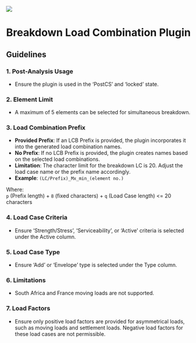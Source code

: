 ![](https://hubs.ly/Q02R9-MW0)

# Breakdown Load Combination Plugin
## Guidelines
### 1. Post-Analysis Usage
- Ensure the plugin is used in the ‘PostCS’ and ‘locked’ state.
### 2. Element Limit
- A maximum of 5 elements can be selected for simultaneous breakdown.
### 3. Load Combination Prefix

- **Provided Prefix**: If an LCB Prefix is provided, the plugin incorporates it into the generated load combination names.
- **No Prefix**: If no LCB Prefix is provided, the plugin creates names based on the selected load combinations.
- **Limitation**: The character limit for the breakdown LC is 20. Adjust the load case name or the prefix name accordingly.
- **Example**: `(LC/Prefix)_Mx_min_(element no.)`

Where:  
`p` (Prefix length) + `8` (fixed characters) + `q` (Load Case length) <= 20 characters
### 4. Load Case Criteria
- Ensure ‘Strength/Stress’, ‘Serviceability’, or ‘Active’ criteria is selected under the Active column.
### 5. Load Case Type
- Ensure ‘Add’ or ‘Envelope’ type is selected under the Type column.
### 6. Limitations
- South Africa and France moving loads are not supported.
### 7. Load Factors
- Ensure only positive load factors are provided for asymmetrical loads, such as moving loads and settlement loads. Negative load factors for these load cases are not permissible.
